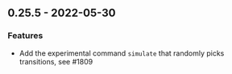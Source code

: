 ## 0.25.5 - 2022-05-30

### Features

- Add the experimental command `simulate` that randomly picks transitions, see #1809
